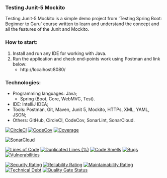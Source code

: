 ### Testing Junit-5 Mockito
Testing Junit-5 Mockito is a simple demo project from 'Testing Spring Boot: Beginner to Guru' course written to learn and understand the concept and all the features of the Junit and Mockito.



### How to start:
1. Install and run any IDE for working with Java.
2. Run the application and check end-points work using Postman and link below:
    - http://localhost:8080/



### Technologies:
- Programming languages: Java;
   - Spring (Boot, Core, WebMVC, Test).
- IDE: IntelliJ IDEA;
- Tools: Postman, Git, Maven, Junit 5, Mockito, HTTPs, XML, YAML, JSON;
- Others: GitHub, CircleCI, CodeCov, SonarLint, SonarCloud.

[![CircleCI](https://dl.circleci.com/status-badge/img/gh/Crazy-pro/testing-junit5-mockito/tree/master.svg?style=svg)](https://dl.circleci.com/status-badge/redirect/gh/Crazy-pro/testing-junit5-mockito/tree/master)
[![CodeCov](https://codecov.io/gh/Crazy-pro/testing-junit5-mockito/branch/master/graph/badge.svg?token=QkZkaGezVi)](https://codecov.io/gh/Crazy-pro/testing-junit5-mockito)
[![Coverage](https://sonarcloud.io/api/project_badges/measure?project=Crazy-pro_testing-junit5-mockito&metric=coverage)](https://sonarcloud.io/summary/new_code?id=Crazy-pro_testing-junit5-mockito)

[![SonarCloud](https://sonarcloud.io/images/project_badges/sonarcloud-black.svg)](https://sonarcloud.io/summary/new_code?id=Crazy-pro_testing-junit5-mockito)

[![Lines of Code](https://sonarcloud.io/api/project_badges/measure?project=Crazy-pro_testing-junit5-mockito&metric=ncloc)](https://sonarcloud.io/summary/new_code?id=Crazy-pro_testing-junit5-mockito)
[![Duplicated Lines (%)](https://sonarcloud.io/api/project_badges/measure?project=Crazy-pro_testing-junit5-mockito&metric=duplicated_lines_density)](https://sonarcloud.io/summary/new_code?id=Crazy-pro_testing-junit5-mockito)
[![Code Smells](https://sonarcloud.io/api/project_badges/measure?project=Crazy-pro_testing-junit5-mockito&metric=code_smells)](https://sonarcloud.io/summary/new_code?id=Crazy-pro_testing-junit5-mockito)
[![Bugs](https://sonarcloud.io/api/project_badges/measure?project=Crazy-pro_testing-junit5-mockito&metric=bugs)](https://sonarcloud.io/summary/new_code?id=Crazy-pro_testing-junit5-mockito)
[![Vulnerabilities](https://sonarcloud.io/api/project_badges/measure?project=Crazy-pro_testing-junit5-mockito&metric=vulnerabilities)](https://sonarcloud.io/summary/new_code?id=Crazy-pro_testing-junit5-mockito)

[![Security Rating](https://sonarcloud.io/api/project_badges/measure?project=Crazy-pro_testing-junit5-mockito&metric=security_rating)](https://sonarcloud.io/summary/new_code?id=Crazy-pro_testing-junit5-mockito)
[![Reliability Rating](https://sonarcloud.io/api/project_badges/measure?project=Crazy-pro_testing-junit5-mockito&metric=reliability_rating)](https://sonarcloud.io/summary/new_code?id=Crazy-pro_testing-junit5-mockito)
[![Maintainability Rating](https://sonarcloud.io/api/project_badges/measure?project=Crazy-pro_testing-junit5-mockito&metric=sqale_rating)](https://sonarcloud.io/summary/new_code?id=Crazy-pro_testing-junit5-mockito)
[![Technical Debt](https://sonarcloud.io/api/project_badges/measure?project=Crazy-pro_testing-junit5-mockito&metric=sqale_index)](https://sonarcloud.io/summary/new_code?id=Crazy-pro_testing-junit5-mockito)
[![Quality Gate Status](https://sonarcloud.io/api/project_badges/measure?project=Crazy-pro_testing-junit5-mockito&metric=alert_status)](https://sonarcloud.io/summary/new_code?id=Crazy-pro_testing-junit5-mockito)